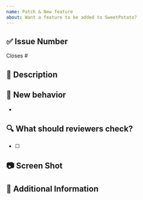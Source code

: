 ```yaml
---
name: Patch & New feature
about: Want a feature to be added to SweetPotato?
---
```


<!---
Thanks for creating Pull Request 💖!

Please read the following before submitting:
- Keep your PR as small as possible.
- Limit your PR to one type (docs, feature, refactoring, ci, or bugfix)

There are some labels that are useful when you are sending PR.
- `[Preview] Storybook`: Publish a preview URL of the storybook for reviewers.
- `[Skip] CI`: We will not run PR workflows. (Use only in special cases.)

-->

## ✅ Issue Number

Closes #

## 📝 Description

## 🚀 New behavior

-

## 🔍 What should reviewers check?

- [ ]

## 📷 Screen Shot

<!---

| PC | iPad pro | iphone 11 | iphone SE |
|---|---|---|---|
| <img src="" height="200"> | <img src="" height="200"> | <img src="" height="200"> | <img src="" height="200"> |

-->

## 📝 Additional Information
